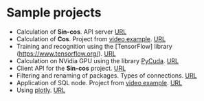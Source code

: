 # Sample projects

- Calculation of **Sin-cos**. API server [URL](https://server.rndflow.com/projects/1/graph?layer=1)
- Calculation of **Cos**. Project from [video example][1]. [URL](https://server.rndflow.com/projects/31/graph?layer=30&node=143)
- Training and recognition using the [TensorFlow] library (https://www.tensorflow.org/). [URL](https://server.rndflow.com/projects/4/graph?layer=4)
- Calculation on NVidia GPU using the library [PyCuda](https://documen.tician.de/pycuda/). [URL](https://server.rndflow.com/projects/3/graph?layer=3)
- Client API for the **Sin-cos** project. [URL](https://server.rndflow.com/projects/15/graph?layer=12)
- Filtering and renaming of packages. Types of connections. [URL](https://server.rndflow.com/projects/29/graph?layer=28)
- Application of SQL node. Project from [video example][1]. [URL](https://server.rndflow.com/projects/32/graph?layer=31)
- Using [plotly](https://plotly.com/python/). [URL](https://server.rndflow.com/projects/36/graph?layer=37)

[1]: /instructions/video.md

